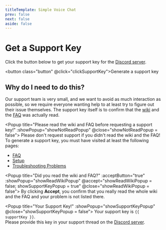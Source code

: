 ```yaml
---
titleTemplate: Simple Voice Chat
prev: false
next: false
aside: false
---
```


# Get a Support Key

Click the button below to get your support key for the [Discord server](https://discord.gg/4dH2zwTmyX).

<button class="button" @click="clickSupportKey">Generate a support key</button>


## Why do I need to do this?

Our support team is very small, and we want to avoid as much interaction as possible,
so we require everyone wanting help to at least try to figure out their issue themselves.
The support key itself is to confirm that the [wiki](installation) and the [FAQ](../faq) was actually read.

<Popup title="Please read the wiki and FAQ before requesting a support key!" :showPopup="showNotReadPopup" @close="showNotReadPopup = false">
    Please don't request support if you didn't read the wiki and the FAQ!
    <br/>
    To generate a support key, you must have visited at least the following pages:
    <ul>
        <li><a href="../faq" target="_blank">FAQ</a> <template v-if="readFaq">✓</template></li>
        <li><a href="setup" target="_blank">Setup</a> <template v-if="readSetup">✓</template></li>
        <li><a href="troubleshooting" target="_blank">Troubleshooting Problems</a> <template v-if="readTroubleshooting">✓</template></li>
    </ul>
</Popup>

<Popup title="Did you read the wiki and FAQ?" :acceptButton="true" :showPopup="showReadWikiPopup" @accept="showReadWikiPopup = false; showSupportKeyPopup = true" @close="showReadWikiPopup = false">
    By clicking <b>Accept</b>, you confirm that you really read the whole wiki and the FAQ and your problem is not listed there.
</Popup>

<Popup title="Your Support Key!" :showPopup="showSupportKeyPopup" @close="showSupportKeyPopup = false">
    Your support key is <code>{{ supportKey }}</code>.
    <br />
    Please provide this key in your support thread on the
    <a href="https://discord.gg/4dH2zwTmyX">Discord server</a>.
</Popup>

<script setup>
    import { ref, onUnmounted } from 'vue';

    let supportKey = ref(generateSupportKey());
    let showNotReadPopup = ref(false);
    let showReadWikiPopup = ref(false);
    let showSupportKeyPopup = ref(false);
    let readFaq = ref(false);
    let readSetup = ref(false);
    let readTroubleshooting = ref(false);

    function clickSupportKey() {
        if( hasReadWiki() ){
            showReadWikiPopup.value = true;
        } else{
            showNotReadPopup.value = true;
        }
    }

    function hasReadWiki() {
        const visitedTabs = JSON.parse(localStorage.visitedTabs || '[]');
        return visitedTabs.includes("setup") && visitedTabs.includes("troubleshooting") && visitedTabs.includes("faq");
    }

    function generateSupportKey() {
        let numbers = [];
        let sum = 0;
        while (sum <= 60) {
          numbers.push(getRandomInt(1, 9));
          sum = numbers.reduce((e1, e2) => e1 + e2, 0);
        }
        let rest = 69 - sum;
        if (rest > 0) {
          numbers.push(rest);
        }
        return `S-${numbers.join('')}`;
    }

    function getRandomInt(min, max) {
        min = Math.ceil(min);
        max = Math.floor(max);
        return Math.floor(Math.random() * (max - min + 1)) + min;
    }

    let timer = setInterval(() => {
        readFaq.value = JSON.parse(localStorage.visitedTabs || '[]').includes("faq");
        readSetup.value = JSON.parse(localStorage.visitedTabs || '[]').includes("setup");
        readTroubleshooting.value = JSON.parse(localStorage.visitedTabs || '[]').includes("troubleshooting");

        if(showNotReadPopup.value && readFaq.value && readSetup.value && readTroubleshooting.value){
            showReadWikiPopup.value = true;
            showNotReadPopup.value = false;
            showSupportKeyPopup.value = false;
        }
    }, 1000);

    onUnmounted(() => {
        clearInterval(timer);
    });
</script>

<style scoped>
.button {
    border-radius: 8px;
    background-color: var(--vp-c-brand);
    padding: 0.5rem;
    display: flex;
    justify-content: center;
    transition: all 0.2s ease-in-out;
    color: #fff;
}

.button:hover {
    background-color: #3da170;
}
</style>